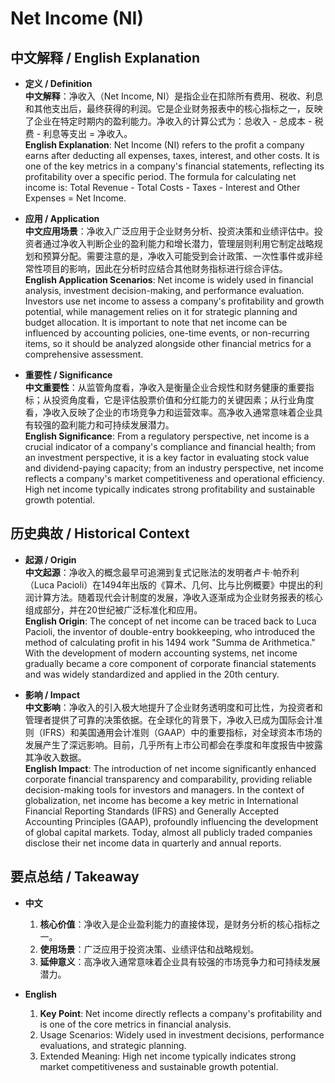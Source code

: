 # Net Income (NI)

## 中文解释 / English Explanation

* **定义 / Definition**  
  **中文解释**：净收入（Net Income, NI）是指企业在扣除所有费用、税收、利息和其他支出后，最终获得的利润。它是企业财务报表中的核心指标之一，反映了企业在特定时期内的盈利能力。净收入的计算公式为：总收入 - 总成本 - 税费 - 利息等支出 = 净收入。  
  **English Explanation**: Net Income (NI) refers to the profit a company earns after deducting all expenses, taxes, interest, and other costs. It is one of the key metrics in a company's financial statements, reflecting its profitability over a specific period. The formula for calculating net income is: Total Revenue - Total Costs - Taxes - Interest and Other Expenses = Net Income.

* **应用 / Application**  
  **中文应用场景**：净收入广泛应用于企业财务分析、投资决策和业绩评估中。投资者通过净收入判断企业的盈利能力和增长潜力，管理层则利用它制定战略规划和预算分配。需要注意的是，净收入可能受到会计政策、一次性事件或非经常性项目的影响，因此在分析时应结合其他财务指标进行综合评估。  
  **English Application Scenarios**: Net income is widely used in financial analysis, investment decision-making, and performance evaluation. Investors use net income to assess a company's profitability and growth potential, while management relies on it for strategic planning and budget allocation. It is important to note that net income can be influenced by accounting policies, one-time events, or non-recurring items, so it should be analyzed alongside other financial metrics for a comprehensive assessment.

* **重要性 / Significance**  
  **中文重要性**：从监管角度看，净收入是衡量企业合规性和财务健康的重要指标；从投资角度看，它是评估股票价值和分红能力的关键因素；从行业角度看，净收入反映了企业的市场竞争力和运营效率。高净收入通常意味着企业具有较强的盈利能力和可持续发展潜力。  
  **English Significance**: From a regulatory perspective, net income is a crucial indicator of a company's compliance and financial health; from an investment perspective, it is a key factor in evaluating stock value and dividend-paying capacity; from an industry perspective, net income reflects a company's market competitiveness and operational efficiency. High net income typically indicates strong profitability and sustainable growth potential.

## 历史典故 / Historical Context

* **起源 / Origin**  
  **中文起源**：净收入的概念最早可追溯到复式记账法的发明者卢卡·帕乔利（Luca Pacioli）在1494年出版的《算术、几何、比与比例概要》中提出的利润计算方法。随着现代会计制度的发展，净收入逐渐成为企业财务报表的核心组成部分，并在20世纪被广泛标准化和应用。  
  **English Origin**: The concept of net income can be traced back to Luca Pacioli, the inventor of double-entry bookkeeping, who introduced the method of calculating profit in his 1494 work "Summa de Arithmetica." With the development of modern accounting systems, net income gradually became a core component of corporate financial statements and was widely standardized and applied in the 20th century.

* **影响 / Impact**  
  **中文影响**：净收入的引入极大地提升了企业财务透明度和可比性，为投资者和管理者提供了可靠的决策依据。在全球化的背景下，净收入已成为国际会计准则（IFRS）和美国通用会计准则（GAAP）中的重要指标，对全球资本市场的发展产生了深远影响。目前，几乎所有上市公司都会在季度和年度报告中披露其净收入数据。  
  **English Impact**: The introduction of net income significantly enhanced corporate financial transparency and comparability, providing reliable decision-making tools for investors and managers. In the context of globalization, net income has become a key metric in International Financial Reporting Standards (IFRS) and Generally Accepted Accounting Principles (GAAP), profoundly influencing the development of global capital markets. Today, almost all publicly traded companies disclose their net income data in quarterly and annual reports.

## 要点总结 / Takeaway

* **中文**  
  1. **核心价值**：净收入是企业盈利能力的直接体现，是财务分析的核心指标之一。
  2. **使用场景**：广泛应用于投资决策、业绩评估和战略规划。
  3. **延伸意义**：高净收入通常意味着企业具有较强的市场竞争力和可持续发展潜力。

* **English**  
  1. **Key Point**: Net income directly reflects a company's profitability and is one of the core metrics in financial analysis.
  2. Usage Scenarios: Widely used in investment decisions, performance evaluations, and strategic planning.
  3. Extended Meaning: High net income typically indicates strong market competitiveness and sustainable growth potential.